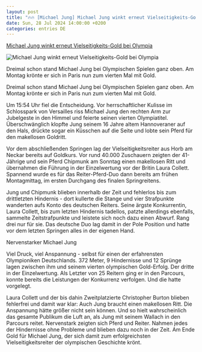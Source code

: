 ```yaml
---
layout: post
title: "🔥🔥 [Michael Jung] Michael Jung winkt erneut Vielseitigkeits-Gold bei Olympia"
date: Sun, 28 Jul 2024 14:00:00 +0200
categories: entries DE
---
```

[Michael Jung winkt erneut Vielseitigkeits-Gold bei Olympia](https://www.swr.de/sport/mehr-sport/reiten/michael-jung-reiten-einzel-olympia-paris-2024-100.html)

![Michael Jung winkt erneut Vielseitigkeits-Gold bei Olympia](https://www.swr.de/sport/mehr-sport/reiten/1722262045045%2Cmichael-jung-paris-olympia-entscheidung-vielseitigkeitsreien-100~_v-16x9@2dL_-6c42aff4e68b43c7868c3240d3ebfa29867457da.jpg)

Dreimal schon stand Michael Jung bei Olympischen Spielen ganz oben. Am Montag krönte er sich in Paris nun zum vierten Mal mit Gold.

Dreimal schon stand Michael Jung bei Olympischen Spielen ganz oben. Am Montag krönte er sich in Paris nun zum vierten Mal mit Gold.

Um 15:54 Uhr fiel die Entscheidung. Vor herrschaftlicher Kulisse im Schlosspark von Versailles riss Michael Jung den rechten Arm zur Jubelgeste in den Himmel und feierte seinen vierten Olympiatitel. Überschwänglich klopfte Jung seinem 16 Jahre altem Hannoveraner auf den Hals, drückte sogar ein Küsschen auf die Seite und lobte sein Pferd für den makellosen Goldritt.

Vor dem abschließenden Springen lag der Vielseitigkeitsreiter aus Horb am Neckar bereits auf Goldkurs. Vor rund 40.000 Zuschauern zeigten der 41-Jährige und sein Pferd Chipmunk am Sonntag einen makellosen Ritt und übernahmen die Führung in der Einzelwertung vor der Britin Laura Collett. Spannend wurde es für das Reiter-Pferd-Duo dann bereits am frühen Montagmittag, im ersten Durchgang des finalen Springreitens.

Jung und Chipmunk blieben innerhalb der Zeit und fehlerlos bis zum drittletzten Hindernis - dort kullerte die Stange und vier Strafpunkte wanderten aufs Konto des deutschen Reiters. Seine ärgste Konkurrentin, Laura Collett, bis zum letzten Hindernis tadellos, patzte allerdings ebenfalls, sammelte Zeitstrafpunkte und leistete sich noch dazu einen Abwurf. Rang drei nur für sie. Das deutsche Duo lag damit in der Pole Position und hatte vor dem letzten Springen alles in der eigenen Hand.

Nervenstarker Michael Jung

Viel Druck, viel Anspannung - selbst für einen der erfahrensten Olympioniken Deutschlands. 372 Meter, 9 Hindernisse und 12 Sprünge lagen zwischen ihm und seinem vierten olympischen Gold-Erfolg. Der dritte in der Einzelwertung. Als Letzter von 25 Reitern ging er in den Parcours, konnte bereits die Leistungen der Konkurrenz verfolgen. Und die hatte vorgelegt.

Laura Collett und der bis dahin Zweitplatzierte Christopher Burton blieben fehlerfrei und damit war klar: Auch Jung braucht einen makellosen Ritt. Die Anspannung hätte größer nicht sein können. Und so hielt wahrscheinlich das gesamte Publikum die Luft an, als Jung mit seinem Wallach in den Parcours reitet. Nervenstark zeigten sich Pferd und Reiter. Nahmen jedes der Hindernisse ohne Probleme und blieben dazu noch in der Zeit. Am Ende Gold für Michael Jung, der sich damit zum erfolgreichsten Vielseitigkeitsreiter der olympischen Geschichte krönt.

